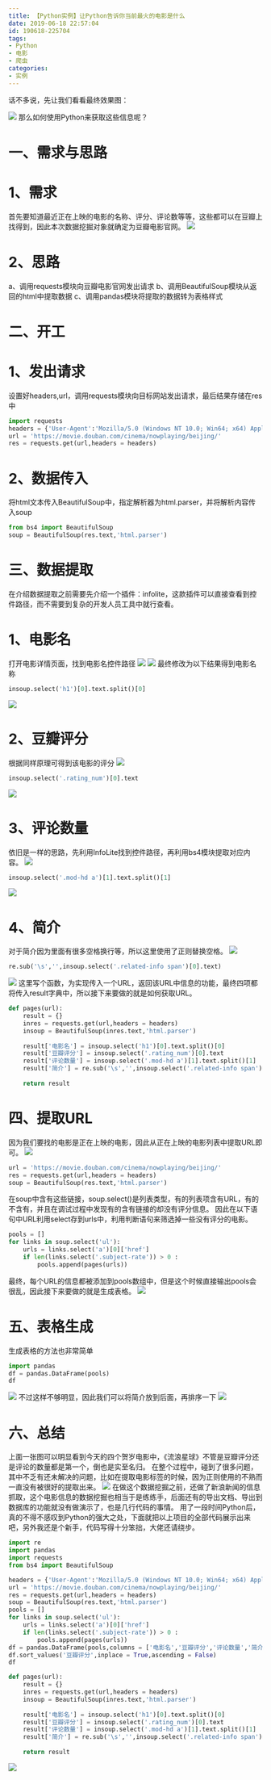 ```yaml
---
title: 【Python实例】让Python告诉你当前最火的电影是什么
date: 2019-06-18 22:57:04
id: 190618-225704
tags:
- Python
- 电影
- 爬虫
categories:
- 实例
---
```

话不多说，先让我们看看最终效果图：
<!--more-->
![](https://cdn.jsdelivr.net/gh/teamssix/BlogImages/imgs/hotfilm1.png)
那么如何使用Python来获取这些信息呢？
# 一、需求与思路
# 1、需求
首先要知道最近正在上映的电影的名称、评分、评论数等等，这些都可以在豆瓣上找得到，因此本次数据挖掘对象就确定为豆瓣电影官网。
![](https://cdn.jsdelivr.net/gh/teamssix/BlogImages/imgs/hotfilm2.png)
# 2、思路
a、调用requests模块向豆瓣电影官网发出请求
b、调用BeautifulSoup模块从返回的html中提取数据
c、调用pandas模块将提取的数据转为表格样式
# 二、开工
# 1、发出请求
设置好headers,url，调用requests模块向目标网站发出请求，最后结果存储在res中
```python
import requests
headers = {'User-Agent':'Mozilla/5.0 (Windows NT 10.0; Win64; x64) AppleWebKit/537.36 (KHTML, like Gecko) Chrome/71.0.3578.98 Safari/537.36'}
url = 'https://movie.douban.com/cinema/nowplaying/beijing/'
res = requests.get(url,headers = headers)
```
# 2、数据传入
将html文本传入BeautifulSoup中，指定解析器为html.parser，并将解析内容传入soup
```python
from bs4 import BeautifulSoup
soup = BeautifulSoup(res.text,'html.parser')
```
# 三、数据提取
在介绍数据提取之前需要先介绍一个插件：infolite，这款插件可以直接查看到控件路径，而不需要到复杂的开发人员工具中就行查看。
# 1、电影名
打开电影详情页面，找到电影名控件路径
![](https://cdn.jsdelivr.net/gh/teamssix/BlogImages/imgs/hotfilm3.png)
![](https://cdn.jsdelivr.net/gh/teamssix/BlogImages/imgs/hotfilm4.png)
最终修改为以下结果得到电影名称
```python
insoup.select('h1')[0].text.split()[0]
```
![](https://cdn.jsdelivr.net/gh/teamssix/BlogImages/imgs/hotfilm5.png)
# 2、豆瓣评分
根据同样原理可得到该电影的评分
![](https://cdn.jsdelivr.net/gh/teamssix/BlogImages/imgs/hotfilm6.png)
```python
insoup.select('.rating_num')[0].text
```
![](https://cdn.jsdelivr.net/gh/teamssix/BlogImages/imgs/hotfilm7.png)
# 3、评论数量
依旧是一样的思路，先利用InfoLite找到控件路径，再利用bs4模块提取对应内容。
![](https://cdn.jsdelivr.net/gh/teamssix/BlogImages/imgs/hotfilm8.png)
```python
insoup.select('.mod-hd a')[1].text.split()[1]
```
![](https://cdn.jsdelivr.net/gh/teamssix/BlogImages/imgs/hotfilm9.png)
# 4、简介
对于简介因为里面有很多空格换行等，所以这里使用了正则替换空格。
![](https://cdn.jsdelivr.net/gh/teamssix/BlogImages/imgs/hotfilm10.png)
```python
re.sub('\s','',insoup.select('.related-info span')[0].text)
```
![](https://cdn.jsdelivr.net/gh/teamssix/BlogImages/imgs/hotfilm11.png)
这里写个函数，为实现传入一个URL，返回该URL中信息的功能，最终四项都将传入result字典中，所以接下来要做的就是如何获取URL。
```python
def pages(url):
    result = {}
    inres = requests.get(url,headers = headers)
    insoup = BeautifulSoup(inres.text,'html.parser')
    
    result['电影名'] = insoup.select('h1')[0].text.split()[0]
    result['豆瓣评分'] = insoup.select('.rating_num')[0].text
    result['评论数量'] = insoup.select('.mod-hd a')[1].text.split()[1]
    result['简介'] = re.sub('\s','',insoup.select('.related-info span')[0].text)
    
    return result
```
# 四、提取URL
因为我们要找的电影是正在上映的电影，因此从正在上映的电影列表中提取URL即可。
![](https://cdn.jsdelivr.net/gh/teamssix/BlogImages/imgs/hotfilm12.png)
```python
url = 'https://movie.douban.com/cinema/nowplaying/beijing/'
res = requests.get(url,headers = headers)
soup = BeautifulSoup(res.text,'html.parser')
```
在soup中含有这些链接，soup.select()是列表类型，有的列表项含有URL，有的不含有，并且在调试过程中发现有的含有链接的却没有评分信息。
因此在以下语句中URL利用select存到urls中，利用判断语句来筛选掉一些没有评分的电影。
```python
pools = []
for links in soup.select('ul'):
    urls = links.select('a')[0]['href']
    if len(links.select('.subject-rate')) > 0 :
        pools.append(pages(urls))
```
最终，每个URL的信息都被添加到pools数组中，但是这个时候直接输出pools会很乱，因此接下来要做的就是生成表格。
![](https://cdn.jsdelivr.net/gh/teamssix/BlogImages/imgs/hotfilm13.png)
# 五、表格生成
生成表格的方法也非常简单
```python
import pandas
df = pandas.DataFrame(pools)
df
```
![](https://cdn.jsdelivr.net/gh/teamssix/BlogImages/imgs/hotfilm14.png)
不过这样不够明显，因此我们可以将简介放到后面，再排序一下
![](https://cdn.jsdelivr.net/gh/teamssix/BlogImages/imgs/hotfilm15.png)
# 六、总结
上面一张图可以明显看到今天的四个贺岁电影中，《流浪星球》不管是豆瓣评分还是评论的数量都是第一个，倒也是实至名归。
在整个过程中，碰到了很多问题，其中不乏有还未解决的问题，比如在提取电影标签的时候，因为正则使用的不熟而一直没有被很好的提取出来。
![](https://cdn.jsdelivr.net/gh/teamssix/BlogImages/imgs/hotfilm16.png)
在做这个数据挖掘之前，还做了新浪新闻的信息抓取，这个电影信息的数据挖掘也相当于是练练手，后面还有的导出文档、导出到数据库的功能就没有做演示了，也是几行代码的事情。
用了一段时间Python后，真的不得不感叹到Python的强大之处，下面就把以上项目的全部代码展示出来吧，另外我还是个新手，代码写得十分笨拙，大佬还请绕步。
```python
import re
import pandas
import requests
from bs4 import BeautifulSoup

headers = {'User-Agent':'Mozilla/5.0 (Windows NT 10.0; Win64; x64) AppleWebKit/537.36 (KHTML, like Gecko) Chrome/71.0.3578.98 Safari/537.36'}
url = 'https://movie.douban.com/cinema/nowplaying/beijing/'
res = requests.get(url,headers = headers)
soup = BeautifulSoup(res.text,'html.parser')
pools = []
for links in soup.select('ul'):
    urls = links.select('a')[0]['href']
    if len(links.select('.subject-rate')) > 0 :
        pools.append(pages(urls))
df = pandas.DataFrame(pools,columns = ['电影名','豆瓣评分','评论数量','简介'])
df.sort_values('豆瓣评分',inplace = True,ascending = False)
df

def pages(url):
    result = {}
    inres = requests.get(url,headers = headers)
    insoup = BeautifulSoup(inres.text,'html.parser')
    
    result['电影名'] = insoup.select('h1')[0].text.split()[0]
    result['豆瓣评分'] = insoup.select('.rating_num')[0].text
    result['评论数量'] = insoup.select('.mod-hd a')[1].text.split()[1]
    result['简介'] = re.sub('\s','',insoup.select('.related-info span')[0].text)
    
    return result
```

![](https://cdn.jsdelivr.net/gh/teamssix/BlogImages/imgs/TeamsSix_Subscription_Logo2.png)